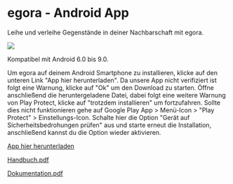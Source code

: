 # egora - Android App
Leihe und verleihe Gegenstände in deiner Nachbarschaft mit egora.

![](https://github.com/NanaMuffin/egora/blob/master/logo.png)

Kompatibel mit Android 6.0 bis 9.0.

Um egora auf deinem Android Smartphone zu installieren, klicke auf den unteren Link "App hier herunterladen". Da unsere App nicht verifiziert ist folgt eine Warnung, klicke auf "Ok" um den Download zu starten. Öffne anschließend die heruntergeladene Datei, dabei folgt eine weitere Warnung von Play Protect, klicke auf "trotzdem installieren" um fortzufahren. Sollte dies nicht funktionieren gehe auf Google Play App > Menü-Icon > "Play Protect" > Einstellungs-Icon. Schalte hier die Option "Gerät auf Sicherheitsbedrohungen prüfen" aus und starte erneut die Installation, anschließend kannst du die Option wieder aktivieren.

[App hier herunterladen](https://srv-file4.gofile.io/download/fO080s/egora_app_v01.apk)

[Handbuch.pdf](https://github.com/NanaMuffin/egora/blob/master/egora_Handbuch.pdf)

[Dokumentation.pdf](https://github.com/NanaMuffin/egora/blob/master/egora_Dokumentation.pdf)
